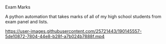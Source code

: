 Exam Marks
 
 
 A python automation that takes marks of all of my high school students from exam panel and lists.

https://user-images.githubusercontent.com/25721443/190145557-5de10872-7804-44e8-b28f-a7b024b7888f.mp4

